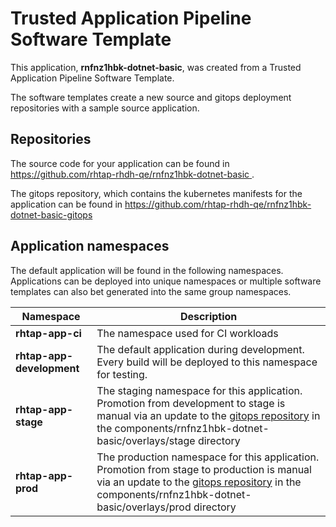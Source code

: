 # Trusted Application Pipeline Software Template

This application, **rnfnz1hbk-dotnet-basic**, was created from a Trusted Application Pipeline Software Template.

The software templates create a new source and gitops deployment repositories with a sample source application. 

## Repositories

The source code for your application can be found in [https://github.com/rhtap-rhdh-qe/rnfnz1hbk-dotnet-basic ](https://github.com/rhtap-rhdh-qe/rnfnz1hbk-dotnet-basic ).
 
The gitops repository, which contains the kubernetes manifests for the application can be found in 
[https://github.com/rhtap-rhdh-qe/rnfnz1hbk-dotnet-basic-gitops ](https://github.com/rhtap-rhdh-qe/rnfnz1hbk-dotnet-basic-gitops ) 

## Application namespaces 

The default application will be found in the following namespaces. Applications can be deployed into unique namespaces or multiple software templates can also bet generated into the same group namespaces.  

|  Namespace   |  Description   |  
| -------- | -------- |
| **rhtap-app-ci** | The namespace used for CI workloads |
| **rhtap-app-development** | The default application during development. Every build will be deployed to this namespace for testing. |
| **rhtap-app-stage** | The staging namespace for this application. Promotion from development to stage is manual via an update to the [gitops repository](https://github.com/rhtap-rhdh-qe/rnfnz1hbk-dotnet-basic-gitops ) in the components/rnfnz1hbk-dotnet-basic/overlays/stage directory |
| **rhtap-app-prod** | The production namespace for this application. Promotion from stage to production is manual via an update to the [gitops repository](https://github.com/rhtap-rhdh-qe/rnfnz1hbk-dotnet-basic-gitops ) in the components/rnfnz1hbk-dotnet-basic/overlays/prod directory |